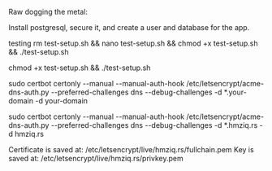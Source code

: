 Raw dogging the metal:

Install postgresql, secure it, and create a user and database for the app.

testing
rm test-setup.sh && nano test-setup.sh && chmod +x test-setup.sh && ./test-setup.sh

chmod +x test-setup.sh && ./test-setup.sh

sudo certbot certonly --manual --manual-auth-hook /etc/letsencrypt/acme-dns-auth.py --preferred-challenges dns --debug-challenges -d \*.your-domain -d your-domain

sudo certbot certonly --manual --manual-auth-hook /etc/letsencrypt/acme-dns-auth.py --preferred-challenges dns --debug-challenges -d \*.hmziq.rs -d hmziq.rs

Certificate is saved at: /etc/letsencrypt/live/hmziq.rs/fullchain.pem
Key is saved at: /etc/letsencrypt/live/hmziq.rs/privkey.pem
